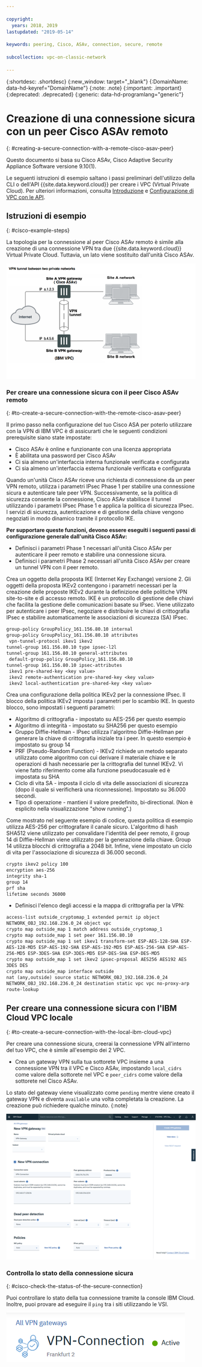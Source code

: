 ```yaml
---

copyright:
  years: 2018, 2019
lastupdated: "2019-05-14"

keywords: peering, Cisco, ASAv, connection, secure, remote

subcollection: vpc-on-classic-network

---
```


{:shortdesc: .shortdesc} 
{:new_window: target="_blank"} 
{:DomainName: data-hd-keyref="DomainName"} 
{:note: .note} 
{:important: .important} 
{:deprecated: .deprecated} 
{:generic: data-hd-programlang="generic"}

# Creazione di una connessione sicura con un peer Cisco ASAv remoto
{: #creating-a-secure-connection-with-a-remote-cisco-asav-peer}

Questo documento si basa su Cisco ASAv, Cisco Adaptive Security Appliance Software versione 9.10(1).

Le seguenti istruzioni di esempio saltano i passi preliminari dell'utilizzo della CLI o dell'API {{site.data.keyword.cloud}} per creare i VPC (Virtual Private Cloud). Per ulteriori informazioni, consulta [Introduzione](/docs/vpc-on-classic?topic=vpc-on-classic-getting-started) e [Configurazione di VPC con le API](/docs/vpc-on-classic?topic=vpc-on-classic-creating-a-vpc-using-the-rest-apis).

## Istruzioni di esempio
{: #cisco-example-steps}

La topologia per la connessione al peer Cisco ASAv remoto è simile alla creazione di una connessione VPN tra due {{site.data.keyword.cloud}} Virtual Private Cloud. Tuttavia, un lato viene sostituito dall'unità Cisco ASAv.

![immetti la descrizione dell'immagine qui](./images/vpc-vpn-asav-figure.png)

### Per creare una connessione sicura con il peer Cisco ASAv remoto
{: #to-create-a-secure-connection-with-the-remote-cisco-asav-peer}

Il primo passo nella configurazione del tuo Cisco ASA per poterlo utilizzare con la VPN di IBM VPC è
di assicurarti che le seguenti condizioni prerequisite siano state impostate:

* Cisco ASAv è online e funzionante con una licenza appropriata
* È abilitata una password per Cisco ASAv
* Ci sia almeno un'interfaccia interna funzionale verificata e configurata
* Ci sia almeno un'interfaccia esterna funzionale verificata e configurata

Quando un'unità Cisco ASAv riceve una richiesta di connessione da un peer VPN remoto, utilizza i parametri IPsec Phase 1 per stabilire una connessione sicura e autenticare tale peer VPN. Successivamente, se la politica di sicurezza consente la connessione, Cisco ASAv stabilisce il tunnel utilizzando i parametri IPsec Phase 1 e applica la politica di sicurezza IPsec. I servizi di sicurezza, autenticazione e di gestione della chiave vengono negoziati in modo dinamico tramite il protocollo IKE.

**Per supportare queste funzioni, devono essere eseguiti i seguenti passi di configurazione generale dall'unità Cisco ASAv:**

* Definisci i parametri Phase 1 necessari all'unità Cisco ASAv per autenticare il peer remoto e stabilire una connessione sicura.
* Definisci i parametri Phase 2 necessari all'unità Cisco ASAv per creare un tunnel VPN con il peer remoto.

Crea un oggetto della proposta IKE (Internet Key Exchange) versione 2. Gli oggetti della proposta IKEv2
contengono i parametri necessari per la creazione delle proposte IKEv2 durante la definizione delle politiche VPN site-to-site
e di accesso remoto. IKE è un protocollo di gestione delle chiavi che facilita la gestione delle comunicazioni
basate su IPsec. Viene utilizzato per autenticare i peer IPsec, negoziare e distribuire le chiavi di crittografia
IPsec e stabilire automaticamente le associazioni di sicurezza (SA) IPsec. 

```
group-policy GroupPolicy_161.156.80.10 internal
group-policy GroupPolicy_161.156.80.10 attributes
 vpn-tunnel-protocol ikev1 ikev2 
tunnel-group 161.156.80.10 type ipsec-l2l
tunnel-group 161.156.80.10 general-attributes
 default-group-policy GroupPolicy_161.156.80.10
tunnel-group 161.156.80.10 ipsec-attributes
 ikev1 pre-shared-key <key value>
 ikev2 remote-authentication pre-shared-key <key value>
 ikev2 local-authentication pre-shared-key <key value>
```

Crea una configurazione della politica IKEv2 per la connessione IPsec. Il blocco della politica IKEv2 imposta i
parametri per lo scambio IKE. In questo blocco, sono impostati i seguenti parametri:
* Algoritmo di crittografia - impostato su AES-256 per questo esempio
* Algoritmo di integrità - impostato su SHA256 per questo esempio
* Gruppo Diffie-Hellman - IPsec utilizza l'algoritmo Diffie-Hellman per generare la chiave di crittografia iniziale
tra i peer. In questo esempio è impostato su group 14
* PRF (Pseudo-Random Function) - IKEv2 richiede un metodo separato utilizzato come algoritmo
con cui derivare il materiale chiave e le operazioni di hash necessarie per la crittografia
del tunnel IKEv2. Vi viene fatto riferimento come alla funzione pseudocasuale ed è impostata su SHA
* Ciclo di vita SA - imposta il ciclo di vita delle associazioni di sicurezza (dopo il quale
si verificherà una riconnessione). Impostato su 36.000 secondi.
* Tipo di operazione - mantieni il valore predefinito, bi-directional. (Non è esplicito nella visualizzazione "show running".)

Come mostrato nel seguente esempio di codice, questa politica di esempio utilizza AES-256 per crittografare il canale sicuro. L'algoritmo di hash SHA512
viene utilizzato per convalidare l'identità del peer remoto, il group 14 di Diffie-Hellman
viene utilizzato per la generazione della chiave. Group 14 utilizza blocchi di crittografia a 2048 bit. Infine,
viene impostato un ciclo di vita per l'associazione di sicurezza di 36.000 secondi.

```
crypto ikev2 policy 100
encryption aes-256
integrity sha-1
group 14
prf sha
lifetime seconds 36000
```

* Definisci l'elenco degli accessi e la mappa di crittografia per la VPN:

```
access-list outside_cryptomap_1 extended permit ip object NETWORK_OBJ_192.168.236.0_24 object vpc 
crypto map outside_map 1 match address outside_cryptomap_1
crypto map outside_map 1 set peer 161.156.80.10 
crypto map outside_map 1 set ikev1 transform-set ESP-AES-128-SHA ESP-AES-128-MD5 ESP-AES-192-SHA ESP-AES-192-MD5 ESP-AES-256-SHA ESP-AES-256-MD5 ESP-3DES-SHA ESP-3DES-MD5 ESP-DES-SHA ESP-DES-MD5
crypto map outside_map 1 set ikev2 ipsec-proposal AES256 AES192 AES 3DES DES
crypto map outside_map interface outside
nat (any,outside) source static NETWORK_OBJ_192.168.236.0_24 NETWORK_OBJ_192.168.236.0_24 destination static vpc vpc no-proxy-arp route-lookup
```

## Per creare una connessione sicura con l'IBM Cloud VPC locale
{: #to-create-a-secure-connection-with-the-local-ibm-cloud-vpc}

Per creare una connessione sicura, creerai la connessione VPN all'interno del tuo VPC, che è simile all'esempio dei 2 VPC.

* Crea un gateway VPN sulla tua sottorete VPC insieme a una connessione VPN tra il VPC e Cisco ASAv, impostando `local_cidrs` come valore della sottorete nel VPC e `peer_cidrs` come valore della sottorete nel Cisco ASAv.

Lo stato del gateway viene visualizzato come `pending` mentre viene creato il gateway VPN e diventa `available` una volta completata la creazione. La creazione può richiedere qualche minuto. 
{:note}


![immetti la descrizione dell'immagine qui](./images/vpc-vpn-asav-connection.png)

### Controlla lo stato della connessione sicura
{: #cisco-check-the-status-of-the-secure-connection}

Puoi controllare lo stato della tua connessione tramite la console IBM Cloud. Inoltre, puoi provare ad eseguire il `ping` tra i siti utilizzando le VSI.

![immetti la descrizione dell'immagine qui](./images/vpc-vpn-asav-status.png)

